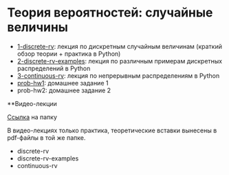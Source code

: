 # Теория вероятностей: случайные величины

* [1-discrete-rv](http://nbviewer.jupyter.org/github/allatambov/CognTech/blob/master/python-probability/1-discrete-rv.ipynb): лекция по дискретным случайным величинам (краткий обзор теории + практика в Python)
* [2-discrete-rv-examples](http://nbviewer.jupyter.org/github/allatambov/CognTech/blob/master/python-probability/2-discrete-rv-examples.ipynb): лекция по различным примерам дискретных распределений в Python
* [3-continuous-rv](http://nbviewer.jupyter.org/github/allatambov/CognTech/blob/master/python-probability/3-continuous-rv.ipynb): лекция по непрерывным распределениям в Python
* [prob-hw1](http://nbviewer.jupyter.org/github/allatambov/CognTech/blob/master/python-probability/prob-hw1.ipynb): домашнее задание 1
* prob-hw2: домашнее задание 2

**Видео-лекции

[Ссылка](https://www.dropbox.com/sh/fl47igkip98tmqf/AACMZw0UZoLSnMl-7vYDksOha?dl=0) на папку

В видео-лекциях только практика, теоретические вставки вынесены в pdf-файлы в той же папке.

* discrete-rv
* discrete-rv-examples
* continuous-rv
